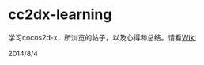 cc2dx-learning
==============

学习cocos2d-x，所浏览的帖子，以及心得和总结。请看[Wiki](https://github.com/hbbalfred/cc2dx-learning/wiki)

2014/8/4
